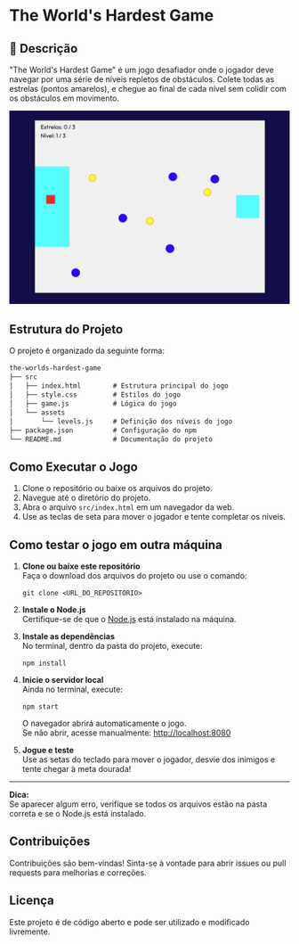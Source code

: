 # The World's Hardest Game

## 👾 Descrição
"The World's Hardest Game" é um jogo desafiador onde o jogador deve navegar por uma série de níveis repletos de obstáculos. Colete todas as estrelas (pontos amarelos), e chegue ao final de cada nível sem colidir com os obstáculos em movimento.

![alt text](image.png)

## Estrutura do Projeto
O projeto é organizado da seguinte forma:

```
the-worlds-hardest-game
├── src
│   ├── index.html        # Estrutura principal do jogo
│   ├── style.css         # Estilos do jogo
│   ├── game.js           # Lógica do jogo
│   └── assets
│       └── levels.js     # Definição dos níveis do jogo
├── package.json          # Configuração do npm
└── README.md             # Documentação do projeto
```

## Como Executar o Jogo
1. Clone o repositório ou baixe os arquivos do projeto.
2. Navegue até o diretório do projeto.
3. Abra o arquivo `src/index.html` em um navegador da web.
4. Use as teclas de seta para mover o jogador e tente completar os níveis.

## Como testar o jogo em outra máquina

1. **Clone ou baixe este repositório**  
   Faça o download dos arquivos do projeto ou use o comando:
   ```
   git clone <URL_DO_REPOSITORIO>
   ```

2. **Instale o Node.js**  
   Certifique-se de que o [Node.js](https://nodejs.org/) está instalado na máquina.

3. **Instale as dependências**  
   No terminal, dentro da pasta do projeto, execute:
   ```
   npm install
   ```

4. **Inicie o servidor local**  
   Ainda no terminal, execute:
   ```
   npm start
   ```
   O navegador abrirá automaticamente o jogo.  
   Se não abrir, acesse manualmente: [http://localhost:8080](http://localhost:8080)

5. **Jogue e teste**  
   Use as setas do teclado para mover o jogador, desvie dos inimigos e tente chegar à meta dourada!

---

**Dica:**  
Se aparecer algum erro, verifique se todos os arquivos estão na pasta correta e se o Node.js está instalado.

## Contribuições
Contribuições são bem-vindas! Sinta-se à vontade para abrir issues ou pull requests para melhorias e correções.

## Licença
Este projeto é de código aberto e pode ser utilizado e modificado livremente.
